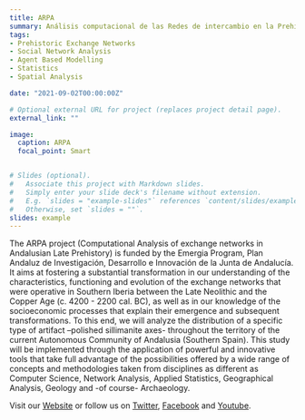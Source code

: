 ```yaml
---
title: ARPA
summary: Análisis computacional de las Redes de intercambio en la Prehistoria Reciente Andaluza
tags:
- Prehistoric Exchange Networks
- Social Network Analysis
- Agent Based Modelling
- Statistics
- Spatial Analysis

date: "2021-09-02T00:00:00Z"

# Optional external URL for project (replaces project detail page).
external_link: ""

image:
  caption: ARPA
  focal_point: Smart


# Slides (optional).
#   Associate this project with Markdown slides.
#   Simply enter your slide deck's filename without extension.
#   E.g. `slides = "example-slides"` references `content/slides/example-slides.md`.
#   Otherwise, set `slides = ""`.
slides: example
---
```


The ARPA project (Computational Analysis of exchange networks in Andalusian Late Prehistory) is funded by the Emergia Program, Plan Andaluz de Investigación, Desarrollo e Innovación de la Junta de Andalucía. It aims at fostering a substantial transformation in our understanding of the characteristics, functioning and evolution of the exchange networks that were operative in Southern Iberia between the Late Neolithic and the Copper Age (c. 4200 - 2200 cal. BC), as well as in our knowledge of the socioeconomic processes that explain their emergence and subsequent transformations.
To this end, we will analyze the distribution of a specific type of artifact –polished sillimanite axes- throughout the territory of the current Autonomous Community of Andalusia (Southern Spain). This study will be implemented through the application of powerful and innovative tools that take full advantage of the possibilities offered by a wide range of concepts and methodologies taken from disciplines as different as Computer Science, Network Analysis, Applied Statistics, Geographical Analysis, Geology and -of course- Archaeology.

Visit our [Website](https://proyectos.ugr.es/arpa/) or follow us on [Twitter](https://twitter.com/ARPA_emergia), [Facebook](https://www.facebook.com/ARPAproject) and [Youtube](https://www.youtube.com/channel/UC6dCTEUsmjagQXiPrViaZKQ).
